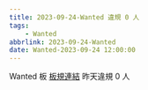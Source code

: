 ```yaml
---
title: 2023-09-24-Wanted 違規 0 人
tags:
    - Wanted
abbrlink: 2023-09-24-Wanted
date: Wanted-2023-09-24 12:00:00
---
```

Wanted 板 [板規連結](https://www.ptt.cc/bbs/Wanted/M.1608829773.A.D3B.html)
昨天違規 0 人
